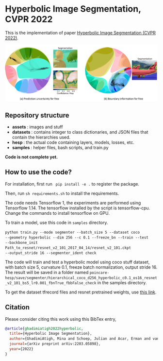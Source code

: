 # Hyperbolic Image Segmentation, CVPR 2022

This is the implementation of paper [Hyperbolic Image Segmentation (CVPR 2022)](https://arxiv.org/pdf/2203.05898.pdf).

![Figure 1](assets/HIS.jpeg)

## Repository structure 

- <b>assets </b>: images and stuff
- <b>datasets </b>: contains integer to class dictionaries, and JSON files that contain the hierarchies used.
- <b>hesp </b>: the actual code containing layers, models, losses, etc.
- <b>samples </b>: helper files, bash scripts, and train.py

**Code is not complete yet.**

## How to use the code?

For installation, first run <code> pip install -e .</code>  to register the package.

Then, run <code>sh requirements.sh</code> to install the requirements. 

The code needs Tensorflow 1, 
the experiments are performed using Tensorflow 1.14. The tensorflow installed by the script is tensorflow-cpu. Change the commands to install tensorflow on GPU.

To train a model, use this code in <code>samples</code> directory.

 <code>python train.py --mode segmenter --batch_size 5 --dataset coco --geometry hyperbolic --dim 256 --c 0.1 --freeze_bn --train --test --backbone_init Path_to_resnet/resnet_v2_101_2017_04_14/resnet_v2_101.ckpt --output_stride 16 --segmenter_ident check</code>

The code will train and test a hyperbolic model using coco stuff dataset, with batch size 5, curvature 0.1, freeze batch
normalization, output stride 16. The result will be saved in a folder named 
<code>poincare-hesp/save/segmenter/hierarchical_coco_d256_hyperbolic_c0.1_os16_resnet_v2_101_bs5_lr0.001_fbnTrue_fbbFalse_check</code> in the samples directory.

To get the dataset tfrecord files and resnet pretrained weights, use [this link](https://drive.google.com/drive/folders/1AggSC8fKCgRsfYjTjVRjoOfa85g2KBBu?usp=sharing).

## Citation
Please consider citing this work using this BibTex entry,

```bibtex
@article{ghadimiatigh2022hyperbolic,
  title={Hyperbolic Image Segmentation},
  author={GhadimiAtigh, Mina and Schoep, Julian and Acar, Erman and van Noord, Nanne and Mettes, Pascal},
  journal={arXiv preprint arXiv:2203.05898},
  year={2022}
}
```
